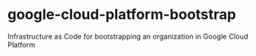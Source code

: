 # google-cloud-platform-bootstrap
Infrastructure as Code for bootstrapping an organization in Google Cloud Platform
